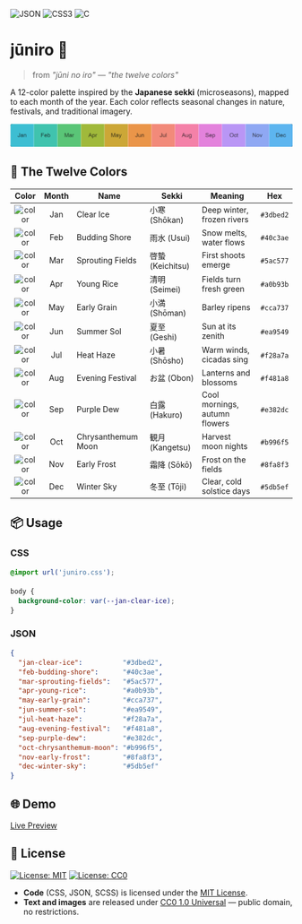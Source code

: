 ![JSON](https://img.shields.io/badge/JSON-000000?style=for-the-badge&logo=json&logoColor=white)
![CSS3](https://img.shields.io/badge/CSS3-1572B6?style=for-the-badge&logo=css3&logoColor=white)
![C](https://img.shields.io/badge/C-00599C?style=for-the-badge&logo=code&logoColor=white)

# jūniro 🍂
> from _"jūni no iro"_ — _"the twelve colors"_

A 12-color palette inspired by the **Japanese sekki** (microseasons), mapped to each month of the year. Each color reflects seasonal changes in nature, festivals, and traditional imagery.

![overview](img/juniro-1.png)


## 📅 The Twelve Colors

|                                 Color                                  | Month | Name               | Sekki            | Meaning                       | Hex       |
| :--------------------------------------------------------------------: | :---: | ------------------ | ---------------- | ----------------------------- | --------- |
| ![color](https://img.shields.io/badge/-%20-3dbed2?style=for-the-badge) |  Jan  | Clear Ice          | 小寒 (Shōkan)    | Deep winter, frozen rivers    | `#3dbed2` |
| ![color](https://img.shields.io/badge/-%20-40c3ae?style=for-the-badge) |  Feb  | Budding Shore      | 雨水 (Usui)      | Snow melts, water flows       | `#40c3ae` |
| ![color](https://img.shields.io/badge/-%20-5ac577?style=for-the-badge) |  Mar  | Sprouting Fields   | 啓蟄 (Keichitsu) | First shoots emerge           | `#5ac577` |
| ![color](https://img.shields.io/badge/-%20-a0b93b?style=for-the-badge) |  Apr  | Young Rice         | 清明 (Seimei)    | Fields turn fresh green       | `#a0b93b` |
| ![color](https://img.shields.io/badge/-%20-cca737?style=for-the-badge) |  May  | Early Grain        | 小満 (Shōman)    | Barley ripens                 | `#cca737` |
| ![color](https://img.shields.io/badge/-%20-ea9549?style=for-the-badge) |  Jun  | Summer Sol         | 夏至 (Geshi)     | Sun at its zenith             | `#ea9549` |
| ![color](https://img.shields.io/badge/-%20-f28a7a?style=for-the-badge) |  Jul  | Heat Haze          | 小暑 (Shōsho)    | Warm winds, cicadas sing      | `#f28a7a` |
| ![color](https://img.shields.io/badge/-%20-f481a8?style=for-the-badge) |  Aug  | Evening Festival   | お盆 (Obon)      | Lanterns and blossoms         | `#f481a8` |
| ![color](https://img.shields.io/badge/-%20-e382dc?style=for-the-badge) |  Sep  | Purple Dew         | 白露 (Hakuro)    | Cool mornings, autumn flowers | `#e382dc` |
| ![color](https://img.shields.io/badge/-%20-b996f5?style=for-the-badge) |  Oct  | Chrysanthemum Moon | 観月 (Kangetsu)  | Harvest moon nights           | `#b996f5` |
| ![color](https://img.shields.io/badge/-%20-8fa8f3?style=for-the-badge) |  Nov  | Early Frost        | 霜降 (Sōkō)      | Frost on the fields           | `#8fa8f3` |
| ![color](https://img.shields.io/badge/-%20-5db5ef?style=for-the-badge) |  Dec  | Winter Sky         | 冬至 (Tōji)      | Clear, cold solstice days     | `#5db5ef` |


## 📦 Usage

### CSS
```css
@import url('juniro.css');

body {
  background-color: var(--jan-clear-ice);
}
```

### JSON
```json
{
  "jan-clear-ice":          "#3dbed2",
  "feb-budding-shore":      "#40c3ae",
  "mar-sprouting-fields":   "#5ac577",
  "apr-young-rice":         "#a0b93b",
  "may-early-grain":        "#cca737",
  "jun-summer-sol":         "#ea9549",
  "jul-heat-haze":          "#f28a7a",
  "aug-evening-festival":   "#f481a8",
  "sep-purple-dew":         "#e382dc",
  "oct-chrysanthemum-moon": "#b996f5",
  "nov-early-frost":        "#8fa8f3",
  "dec-winter-sky":         "#5db5ef"
}
```


## 🌐 Demo
[Live Preview](https://gurki.github.io/juniro/)


## 📜 License

[![License: MIT](https://img.shields.io/badge/License-MIT-yellow.svg)](https://opensource.org/licenses/MIT)
[![License: CC0](https://img.shields.io/badge/License-CC0%201.0-lightgrey.svg)](https://creativecommons.org/publicdomain/zero/1.0/)

- **Code** (CSS, JSON, SCSS) is licensed under the [MIT License](LICENSE.md#mit-license-for-code).
- **Text and images** are released under [CC0 1.0 Universal](LICENSE.md#cc0-10-universal-for-text--images) — public domain, no restrictions.